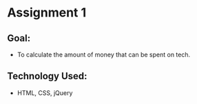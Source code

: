# Assignment 1

## Goal:

- To calculate the amount of money that can be spent on tech.

## Technology Used:

- HTML, CSS, jQuery
